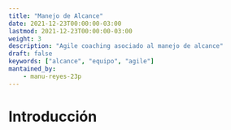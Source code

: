 ```yaml
---
title: "Manejo de Alcance"
date: 2021-12-23T00:00:00-03:00
lastmod: 2021-12-23T00:00:00-03:00
weight: 3
description: "Agile coaching asociado al manejo de alcance"
draft: false
keywords: ["alcance", "equipo", "agile"]
mantained_by:
    - manu-reyes-23p
---
```


# Introducción
